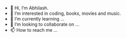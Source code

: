 - 👋 Hi, I’m Abhilash.
- 👀 I’m interested in coding, books, movies and music.
- 🌱 I’m currently learning ...
- 💞️ I’m looking to collaborate on ...
- 📫 How to reach me ...

<!---
dev-abhips/dev-abhips is a ✨ special ✨ repository because its `README.md` (this file) appears on your GitHub profile.
You can click the Preview link to take a look at your changes.
--->
